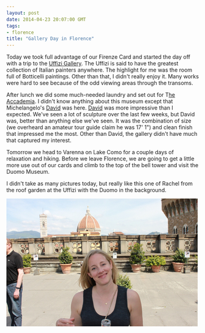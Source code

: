 ```yaml
---
layout: post
date: 2014-04-23 20:07:00 GMT
tags:
- florence
title: "Gallery Day in Florence"
---
```

<p>Today we took full advantage of our Firenze Card and started the day off with a trip to the <a href="http://en.wikipedia.org/wiki/Uffizi">Uffizi Gallery</a>. The Uffizi is said to have the greatest collection of Italian painters anywhere. The highlight for me was the room full of Botticelli paintings. Other than that, I didn't really enjoy it. Many works were hard to see because of the odd viewing areas through the transoms.&nbsp;</p>
<p>After lunch we did some much-needed laundry and set out for T<a href="http://en.wikipedia.org/wiki/Galleria_dell%27Accademia">he Accademia</a>. I didn't know anything about this museum except that Michelangelo's <a href="http://en.wikipedia.org/wiki/David_(Michelangelo)">David</a> was here. <a href="http://instagram.com/p/nIxqJCi0Az/">David</a> was more impressive than I expected. We've seen a lot of sculpture over the last few weeks, but David was, better than anything else we've seen. It was the combination of size (we overheard an amateur tour guide claim he was 17' 1") and clean finish that impressed me the most. Other than David, the gallery didn't have much that captured my interest.</p>
<p>Tomorrow we head to Varenna on Lake Como for a couple days of relaxation and hiking. Before we leave Florence, we are going to get a little more use out of our cards and climb to the top of the bell tower and visit the Duomo Museum.</p>
<p>I didn't take as many pictures today, but really like this one of Rachel from the roof garden at the Uffizi with the Duomo in the background.</p>
<p><img src="/images/9a07950c3f9bbd04ac7ba0964536411a559b48e4386ae0c6f986be581b97338a.jpg" /></p>
<p></p>
<p></p>